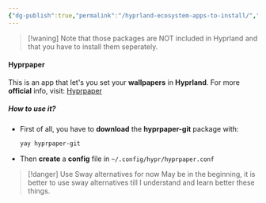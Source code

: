 ```yaml
---
{"dg-publish":true,"permalink":"/hyprland-ecosystem-apps-to-install/","noteIcon":""}
---
```


> [!waning]
> Note that those packages are NOT included in Hyprland and that you have to install them seperately.
#### Hyprpaper 
This is an app that let's you set your **wallpapers** in **Hyprland**. For more **official** info, visit: [Hyprpaper](https://wiki.hyprland.org/Hypr-Ecosystem/hyprpaper/)
##### How to use it?
- First of all, you have to **download** the **hyprpaper-git** package with:
	```bash
	yay hyprpaper-git
	```
- Then **create** a **config** file in `~/.config/hypr/hyprpaper.conf`

> [!danger] Use Sway alternatives for now
> May be in the beginning, it is better to use sway alternatives till I understand and learn better these things.